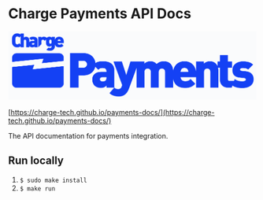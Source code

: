# Charge Payments API Docs

![Alt text](/images/charge_payments.png?raw=true 'Charge_logo')

[https://charge-tech.github.io/payments-docs/](https://charge-tech.github.io/payments-docs/)

The API documentation for payments integration.

## Run locally

1. `$ sudo make install`
2. `$ make run`